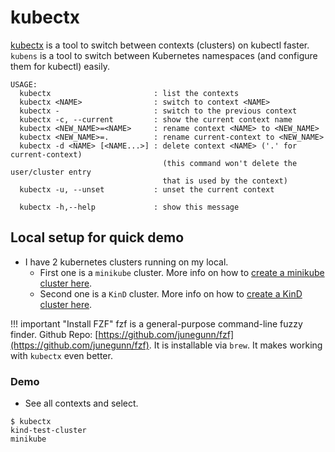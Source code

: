 # kubectx

[kubectx](https://github.com/ahmetb/kubectx) is a tool to switch between contexts (clusters) on kubectl faster.
`kubens` is a tool to switch between Kubernetes namespaces (and configure them for kubectl) easily.

```
USAGE:
  kubectx                       : list the contexts
  kubectx <NAME>                : switch to context <NAME>
  kubectx -                     : switch to the previous context
  kubectx -c, --current         : show the current context name
  kubectx <NEW_NAME>=<NAME>     : rename context <NAME> to <NEW_NAME>
  kubectx <NEW_NAME>=.          : rename current-context to <NEW_NAME>
  kubectx -d <NAME> [<NAME...>] : delete context <NAME> ('.' for current-context)
                                  (this command won't delete the user/cluster entry
                                  that is used by the context)
  kubectx -u, --unset           : unset the current context

  kubectx -h,--help             : show this message
```

## Local setup for quick demo

- I have 2 kubernetes clusters running on my local.
    - First one is a `minikube` cluster. More info on how to [create a minikube cluster here](../../Local-Kubernetes/minikube/).
    - Second one is a `KinD` cluster. More info on how to [create a KinD cluster here](../../Local-Kubernetes/KinD/).

!!! important "Install FZF"
    fzf is a general-purpose command-line fuzzy finder.
    Github Repo: [https://github.com/junegunn/fzf](https://github.com/junegunn/fzf).
    It is installable via `brew`. It makes working with `kubectx` even better.


### Demo

- See all contexts and select.
```
$ kubectx
kind-test-cluster
minikube
```
